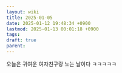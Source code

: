 ```yaml
---
layout: wiki
title: 2025-01-05
date: 2025-01-12 19:48:34 +0900
lastmod: 2025-01-13 00:01:18 +0900
tags: 
draft: true
parent: 
---
```

오늘은 귀여운 여자친구랑 노는 날이다
ㅋㅋㅋㅋㅋ